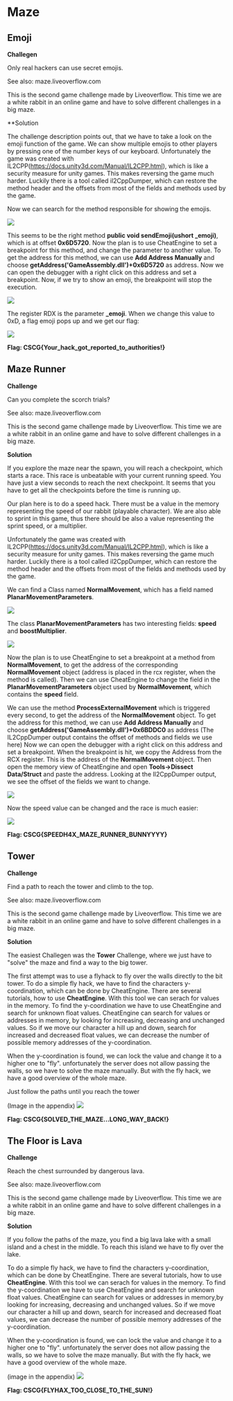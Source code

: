 # Maze


## Emoji

**Challegen**

Only real hackers can use secret emojis.

See also: maze.liveoverflow.com


This is the second game challenge made by Liveoverflow.
This time we are a white rabbit in an online game and have to solve different challenges in a big maze.

**Solution

The challenge description points out, that we have to take a look on the emoji function of the game. 
We can show multiple emojis to other players by pressing one of the number keys of our keyboard.
Unfortunately the game was created with IL2CPP(https://docs.unity3d.com/Manual/IL2CPP.html), which is like a security measure for unity games.
This makes reversing the game much harder.
Luckily there is a tool called il2CppDumper, which can restore the method header and the offsets from most of the fields and methods used by the game.

Now we can search for the method responsible for showing the emojis.

![](writeupfiles/Emoji/sendEmoji.png)

This seems to be the right method **public void sendEmoji(ushort \_emoji)**, which is at offset **0x6D5720**.
Now the plan is to use CheatEngine to set a breakpoint for this method, and change the parameter to another value.
To get the address for this method, we can use **Add Address Manually** and choose **getAddress('GameAssembly.dll')+0x6D5720** as address. 
Now we can open the debugger with a right click on this address and set a breakpoint. Now, if we try to show an emoji, the breakpoint will stop the execution.

![](writeupfiles/Emoji/breakpoint.png)

The register RDX is the parameter **\_emoji**. When we change this value to 0xD, a flag emoji pops up and we get our flag:

![](writeupfiles/Emoji/flag.JPG)

**Flag: CSCG{Your\_hack\_got\_reported\_to\_authorities!}**


## Maze Runner

**Challenge**

Can you complete the scorch trials?

See also: maze.liveoverflow.com


This is the second game challenge made by Liveoverflow.
This time we are a white rabbit in an online game and have to solve different challenges in a big maze.

**Solution**

If you explore the maze near the spawn, you will reach a checkpoint, which starts a race.
This race is unbeatable with your current running speed. You have just a view seconds to reach the next checkpoint.
It seems that you have to get all the checkpoints before the time is running up.

Our plan here is to do a speed hack. There must be a value in the memory representing the speed of our rabbit (playable character).
We are also able to sprint in this game, thus there should be also a value representing the sprint speed, or a multiplier.

Unfortunately the game was created with IL2CPP(https://docs.unity3d.com/Manual/IL2CPP.html), which is like a security measure for unity games.
This makes reversing the game much harder.
Luckily there is a tool called il2CppDumper, which can restore the method header and the offsets from most of the fields and methods used by the game.

We can find a Class named **NormalMovement**, which has a field named **PlanarMovementParameters**.

![](writeupfiles/Race/NormalMovement.jpg)

The class **PlanarMovementParameters** has two interesting fields: **speed** and **boostMultiplier**.

![](writeupfiles/Race/PlanarMovement.png)

Now the plan is to use CheatEngine to set a breakpoint at a method from **NormalMovement**, to get the address of the corresponding **NormalMovement** object (address is placed in the rcx register, when the method is called).
Then we can use CheatEngine to change the field in the **PlanarMovementParameters** object used by **NormalMovement**, which contains the **speed** field.

We can use the method **ProcessExternalMovement** which is triggered every second, to get the address of the **NormalMovement** object. To get the address for this method, we can use **Add Address Manually** and choose **getAddress('GameAssembly.dll')+0x6BDDC0** as address (The IL2CppDumper output contains the offset of methods and fields we use here)
Now we can open the debugger with a right click on this address and set a breakpoint. When the breakpoint is hit, we copy the Address from the RCX register.
This is the address of the **NormalMovement** object.
Then open the memory view of CheatEngine and open **Tools-\>Dissect Data/Struct** and paste the address.
Looking at the Il2CppDumper output, we see the offset of the fields we want to change.

![](writeupfiles/Race/ChangeMovementspeed.png)

Now the speed value can be changed and the race is much easier:

![](writeupfiels/Race/Flag.png)

**Flag: CSCG{SPEEDH4X\_MAZE\_RUNNER\_BUNNYYYY}**




## Tower

**Challenge**

Find a path to reach the tower and climb to the top.

See also: maze.liveoverflow.com


This is the second game challenge made by Liveoverflow.
This time we are a white rabbit in an online game and have to solve different challenges in a big maze.

**Solution**

The easiest Challegen was the **Tower** Challenge, where we just have to "solve" the maze and find a way to the big tower.

The first attempt was to use a flyhack to fly over the walls directly to the bit tower.
To do a simple fly hack, we have to find the characters y-coordination, which can be done by CheatEngine.
There are several tutorials, how to use **CheatEngine**. With this tool we can serach for values in the memory.
To find the y-coordination we have to use CheatEngine and search for unknown float values. CheatEngine can search for values or addresses in memory, by looking for increasing, decreasing and unchanged values.
So if we move our character a hill up and down, search for increased and decreased float values, we can decrease the number of possible memory addresses of the y-coordination.

When the y-coordination is found, we can lock the value and change it to a higher one to "fly".
unfortunately the server does not allow passing the walls, so we have to solve the maze manually. But with the fly hack, we have a good overview of the whole maze.

Just follow the paths until you reach the tower

(Image in the appendix)
![](writeupfiles/Tower/Tower.png)

**Flag: CSCG{SOLVED\_THE\_MAZE...LONG\_WAY\_BACK!}**


## The Floor is Lava

**Challenge**

Reach the chest surrounded by dangerous lava.

See also: maze.liveoverflow.com

This is the second game challenge made by Liveoverflow.
This time we are a white rabbit in an online game and have to solve different challenges in a big maze.

**Solution**

If you follow the paths of the maze, you find a big lava lake with a small island and a chest in the middle.
To reach this island we have to fly over the lake. 

To do a simple fly hack, we have to find the characters y-coordination, which can be done by CheatEngine.
There are several tutorials, how to use **CheatEngine**. With this tool we can serach for values in the memory.
To find the y-coordination we have to use CheatEngine and search for unknown float values. CheatEngine can search for values or addresses in memory,by looking for increasing, decreasing and unchanged values.
So if we move our character a hill up and down, search for increased and decreased float values, we can decrease the number of possible memory addresses of the y-coordination.

When the y-coordination is found, we can lock the value and change it to a higher one to "fly".
unfortunately the server does not allow passing the walls, so we have to solve the maze manually. But with the fly hack, we have a good overview of the whole maze.

(image in the appendix)
![](writeupfiles/Lava/Lava.png)

**Flag: CSCG{FLYHAX\_TOO\_CLOSE\_TO\_THE\_SUN!}**


